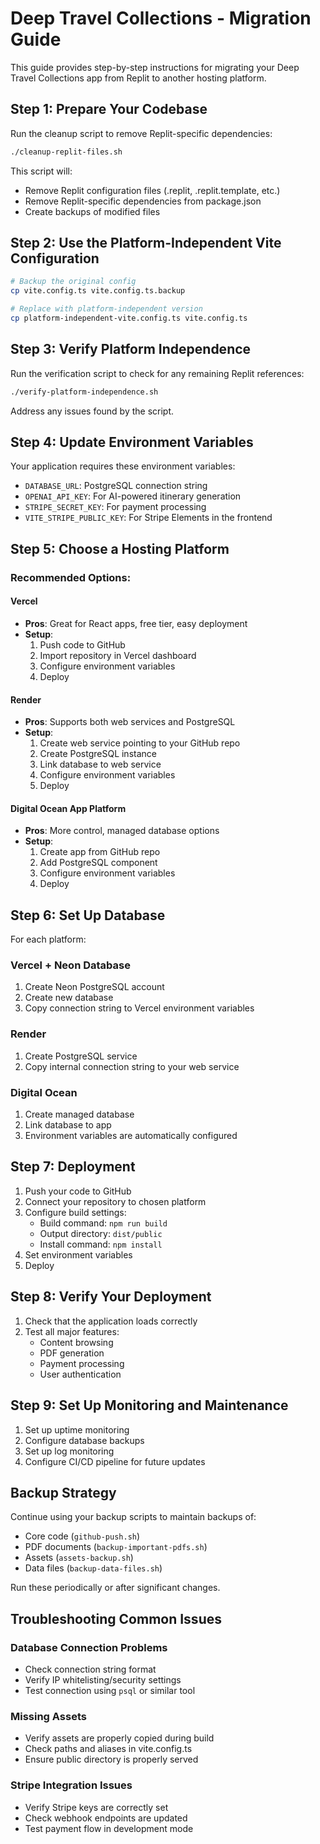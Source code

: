 # Deep Travel Collections - Migration Guide

This guide provides step-by-step instructions for migrating your Deep Travel Collections app from Replit to another hosting platform.

## Step 1: Prepare Your Codebase

Run the cleanup script to remove Replit-specific dependencies:

```bash
./cleanup-replit-files.sh
```

This script will:
- Remove Replit configuration files (.replit, .replit.template, etc.)
- Remove Replit-specific dependencies from package.json
- Create backups of modified files

## Step 2: Use the Platform-Independent Vite Configuration

```bash
# Backup the original config
cp vite.config.ts vite.config.ts.backup

# Replace with platform-independent version
cp platform-independent-vite.config.ts vite.config.ts
```

## Step 3: Verify Platform Independence

Run the verification script to check for any remaining Replit references:

```bash
./verify-platform-independence.sh
```

Address any issues found by the script.

## Step 4: Update Environment Variables

Your application requires these environment variables:

- `DATABASE_URL`: PostgreSQL connection string
- `OPENAI_API_KEY`: For AI-powered itinerary generation
- `STRIPE_SECRET_KEY`: For payment processing
- `VITE_STRIPE_PUBLIC_KEY`: For Stripe Elements in the frontend

## Step 5: Choose a Hosting Platform

### Recommended Options:

#### Vercel
- **Pros**: Great for React apps, free tier, easy deployment
- **Setup**: 
  1. Push code to GitHub
  2. Import repository in Vercel dashboard
  3. Configure environment variables
  4. Deploy

#### Render
- **Pros**: Supports both web services and PostgreSQL
- **Setup**:
  1. Create web service pointing to your GitHub repo
  2. Create PostgreSQL instance
  3. Link database to web service
  4. Configure environment variables
  5. Deploy

#### Digital Ocean App Platform
- **Pros**: More control, managed database options
- **Setup**:
  1. Create app from GitHub repo
  2. Add PostgreSQL component
  3. Configure environment variables
  4. Deploy

## Step 6: Set Up Database

For each platform:

### Vercel + Neon Database
1. Create Neon PostgreSQL account
2. Create new database
3. Copy connection string to Vercel environment variables

### Render
1. Create PostgreSQL service
2. Copy internal connection string to your web service

### Digital Ocean
1. Create managed database
2. Link database to app
3. Environment variables are automatically configured

## Step 7: Deployment

1. Push your code to GitHub
2. Connect your repository to chosen platform
3. Configure build settings:
   - Build command: `npm run build`
   - Output directory: `dist/public`
   - Install command: `npm install`
4. Set environment variables
5. Deploy

## Step 8: Verify Your Deployment

1. Check that the application loads correctly
2. Test all major features:
   - Content browsing
   - PDF generation
   - Payment processing
   - User authentication

## Step 9: Set Up Monitoring and Maintenance

1. Set up uptime monitoring
2. Configure database backups
3. Set up log monitoring
4. Configure CI/CD pipeline for future updates

## Backup Strategy

Continue using your backup scripts to maintain backups of:
- Core code (`github-push.sh`)
- PDF documents (`backup-important-pdfs.sh`)
- Assets (`assets-backup.sh`)
- Data files (`backup-data-files.sh`)

Run these periodically or after significant changes.

## Troubleshooting Common Issues

### Database Connection Problems
- Check connection string format
- Verify IP whitelisting/security settings
- Test connection using `psql` or similar tool

### Missing Assets
- Verify assets are properly copied during build
- Check paths and aliases in vite.config.ts
- Ensure public directory is properly served

### Stripe Integration Issues
- Verify Stripe keys are correctly set
- Check webhook endpoints are updated
- Test payment flow in development mode